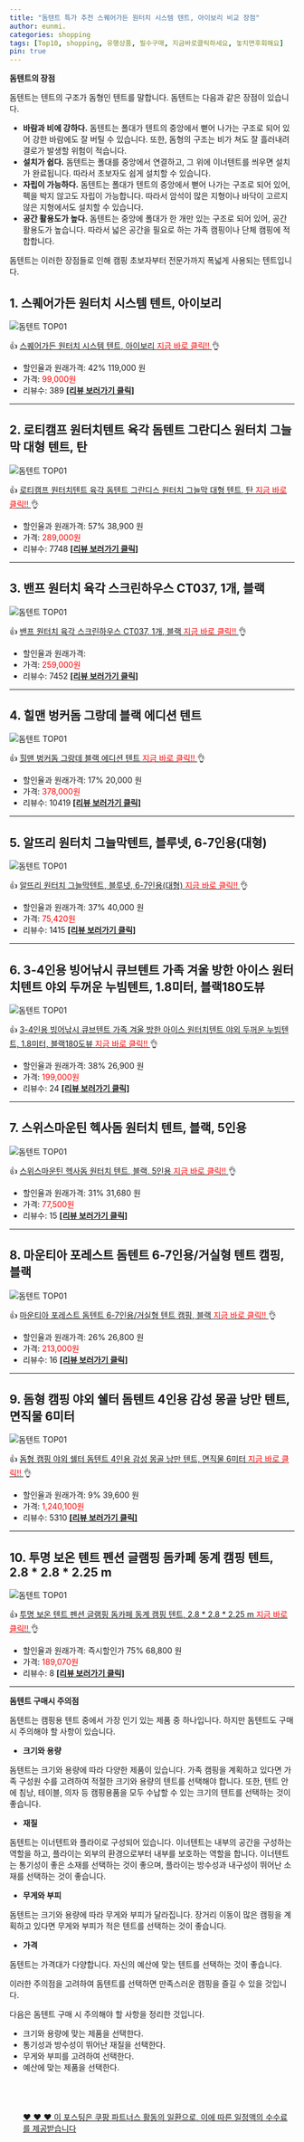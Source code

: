 ```yaml
---
title: "돔텐트 특가 추천 스퀘어가든 원터치 시스템 텐트, 아이보리 비교 장점"
author: eunmi.
categories: shopping
tags: [Top10, shopping, 유행상품, 필수구매, 지금바로클릭하세요, 놓치면후회해요]
pin: true
---
```

**돔텐트의 장점**

돔텐트는 텐트의 구조가 돔형인 텐트를 말합니다. 돔텐트는 다음과 같은 장점이 있습니다.

* **바람과 비에 강하다.** 돔텐트는 폴대가 텐트의 중앙에서 뻗어 나가는 구조로 되어 있어 강한 바람에도 잘 버틸 수 있습니다. 또한, 돔형의 구조는 비가 쳐도 잘 흘러내려 결로가 발생할 위험이 적습니다.
* **설치가 쉽다.** 돔텐트는 폴대를 중앙에서 연결하고, 그 위에 이너텐트를 씌우면 설치가 완료됩니다. 따라서 초보자도 쉽게 설치할 수 있습니다.
* **자립이 가능하다.** 돔텐트는 폴대가 텐트의 중앙에서 뻗어 나가는 구조로 되어 있어, 펙을 박지 않고도 자립이 가능합니다. 따라서 암석이 많은 지형이나 바닥이 고르지 않은 지형에서도 설치할 수 있습니다.
* **공간 활용도가 높다.** 돔텐트는 중앙에 폴대가 한 개만 있는 구조로 되어 있어, 공간 활용도가 높습니다. 따라서 넓은 공간을 필요로 하는 가족 캠핑이나 단체 캠핑에 적합합니다.

돔텐트는 이러한 장점들로 인해 캠핑 초보자부터 전문가까지 폭넓게 사용되는 텐트입니다.

   

## 1. 스퀘어가든 원터치 시스템 텐트, 아이보리

![돔텐트 TOP01](https://thumbnail9.coupangcdn.com/thumbnails/remote/230x230ex/image/vendor_inventory/e684/eee8ad37a5859a38b415483bbfc70cb7a14653e3a23cbda9d3ca6f85bcd3.jpg)


👍 [스퀘어가든 원터치 시스템 텐트, 아이보리 <font color=red> 지금 바로 클릭!! </font> ](https://link.coupang.com/re/AFFSDP?lptag=AF3617701&subid=GithubCoopas&pageKey=7442643347&traceid=V0-153&itemId=19356852476&vendorItemId=86469938583) 👌 


- 할인율과 원래가격: 42%  119,000   원
- 가격: <span style='color:red'>99,000원</span>
- 리뷰수: 389  [**[리뷰 보러가기 클릭]**](https://link.coupang.com/re/AFFSDP?lptag=AF3617701&subid=GithubCoopas&pageKey=7442643347&traceid=V0-153&itemId=19356852476&vendorItemId=86469938583)

---


   

## 2. 로티캠프 원터치텐트 육각 돔텐트 그란디스 원터치 그늘막 대형 텐트, 탄

![돔텐트 TOP01](https://thumbnail8.coupangcdn.com/thumbnails/remote/230x230ex/image/vendor_inventory/b862/2d0f915cbcec02ad73503cd94e76a89e6ad7eb55214c000d387ddfddcabb.jpg)


👍 [로티캠프 원터치텐트 육각 돔텐트 그란디스 원터치 그늘막 대형 텐트, 탄 <font color=red> 지금 바로 클릭!! </font> ](https://link.coupang.com/re/AFFSDP?lptag=AF3617701&subid=GithubCoopas&pageKey=6274978611&traceid=V0-153&itemId=12853312700&vendorItemId=87196878150) 👌 


- 할인율과 원래가격: 57%  38,900   원
- 가격: <span style='color:red'>289,000원</span>
- 리뷰수: 7748  [**[리뷰 보러가기 클릭]**](https://link.coupang.com/re/AFFSDP?lptag=AF3617701&subid=GithubCoopas&pageKey=6274978611&traceid=V0-153&itemId=12853312700&vendorItemId=87196878150)

---


   

## 3. 밴프 원터치 육각 스크린하우스 CT037, 1개, 블랙

![돔텐트 TOP01](https://thumbnail8.coupangcdn.com/thumbnails/remote/230x230ex/image/retail/images/318327120798314-e77c9512-bc1a-46aa-8520-65f734cbdcf8.jpg)


👍 [밴프 원터치 육각 스크린하우스 CT037, 1개, 블랙 <font color=red> 지금 바로 클릭!! </font> ](https://link.coupang.com/re/AFFSDP?lptag=AF3617701&subid=GithubCoopas&pageKey=6776400253&traceid=V0-153&itemId=15923765417&vendorItemId=83131012301) 👌 


- 할인율과 원래가격: 
- 가격: <span style='color:red'>259,000원</span>
- 리뷰수: 7452  [**[리뷰 보러가기 클릭]**](https://link.coupang.com/re/AFFSDP?lptag=AF3617701&subid=GithubCoopas&pageKey=6776400253&traceid=V0-153&itemId=15923765417&vendorItemId=83131012301)

---


   

## 4. 힐맨 벙커돔 그랑데 블랙 에디션 텐트

![돔텐트 TOP01](https://thumbnail9.coupangcdn.com/thumbnails/remote/230x230ex/image/retail/images/2877388473091268-9437f440-b774-4bba-ba5d-676586815b6c.jpg)


👍 [힐맨 벙커돔 그랑데 블랙 에디션 텐트 <font color=red> 지금 바로 클릭!! </font> ](https://link.coupang.com/re/AFFSDP?lptag=AF3617701&subid=GithubCoopas&pageKey=6763351138&traceid=V0-153&itemId=15856904066&vendorItemId=83067237038) 👌 


- 할인율과 원래가격: 17%  20,000   원
- 가격: <span style='color:red'>378,000원</span>
- 리뷰수: 10419  [**[리뷰 보러가기 클릭]**](https://link.coupang.com/re/AFFSDP?lptag=AF3617701&subid=GithubCoopas&pageKey=6763351138&traceid=V0-153&itemId=15856904066&vendorItemId=83067237038)

---


   

## 5. 알뜨리 원터치 그늘막텐트, 블루넷, 6-7인용(대형)

![돔텐트 TOP01](https://thumbnail8.coupangcdn.com/thumbnails/remote/230x230ex/image/retail/images/2879084223042080-6749f87b-63a6-416d-8fe4-c431b9a0593c.jpg)


👍 [알뜨리 원터치 그늘막텐트, 블루넷, 6-7인용(대형) <font color=red> 지금 바로 클릭!! </font> ](https://link.coupang.com/re/AFFSDP?lptag=AF3617701&subid=GithubCoopas&pageKey=82897933&traceid=V0-153&itemId=287610988&vendorItemId=3638571706) 👌 


- 할인율과 원래가격: 37%  40,000   원
- 가격: <span style='color:red'>75,420원</span>
- 리뷰수: 1415  [**[리뷰 보러가기 클릭]**](https://link.coupang.com/re/AFFSDP?lptag=AF3617701&subid=GithubCoopas&pageKey=82897933&traceid=V0-153&itemId=287610988&vendorItemId=3638571706)

---


   

## 6. 3-4인용 빙어낚시 큐브텐트 가족 겨울 방한 아이스 원터치텐트 야외 두꺼운 누빔텐트, 1.8미터, 블랙180도뷰

![돔텐트 TOP01](https://thumbnail9.coupangcdn.com/thumbnails/remote/230x230ex/image/vendor_inventory/1ce2/09b074bf447a066dff036324e241bd2c4572ca9c07d224901e562e47a5a1.png)


👍 [3-4인용 빙어낚시 큐브텐트 가족 겨울 방한 아이스 원터치텐트 야외 두꺼운 누빔텐트, 1.8미터, 블랙180도뷰 <font color=red> 지금 바로 클릭!! </font> ](https://link.coupang.com/re/AFFSDP?lptag=AF3617701&subid=GithubCoopas&pageKey=6919967027&traceid=V0-153&itemId=20328480988&vendorItemId=87413689111) 👌 


- 할인율과 원래가격: 38%  26,900   원
- 가격: <span style='color:red'>199,000원</span>
- 리뷰수: 24  [**[리뷰 보러가기 클릭]**](https://link.coupang.com/re/AFFSDP?lptag=AF3617701&subid=GithubCoopas&pageKey=6919967027&traceid=V0-153&itemId=20328480988&vendorItemId=87413689111)

---


   

## 7. 스위스마운틴 헥사돔 원터치 텐트, 블랙, 5인용

![돔텐트 TOP01](https://thumbnail10.coupangcdn.com/thumbnails/remote/230x230ex/image/retail/images/6082074383990517-d495f452-a4aa-4c2f-a1ce-592becc271d2.jpg)


👍 [스위스마운틴 헥사돔 원터치 텐트, 블랙, 5인용 <font color=red> 지금 바로 클릭!! </font> ](https://link.coupang.com/re/AFFSDP?lptag=AF3617701&subid=GithubCoopas&pageKey=5417168337&traceid=V0-153&itemId=8169044893&vendorItemId=75457213561) 👌 


- 할인율과 원래가격: 31%  31,680   원
- 가격: <span style='color:red'>77,500원</span>
- 리뷰수: 15  [**[리뷰 보러가기 클릭]**](https://link.coupang.com/re/AFFSDP?lptag=AF3617701&subid=GithubCoopas&pageKey=5417168337&traceid=V0-153&itemId=8169044893&vendorItemId=75457213561)

---


   

## 8. 마운티아 포레스트 돔텐트 6-7인용/거실형 텐트 캠핑, 블랙

![돔텐트 TOP01](https://thumbnail9.coupangcdn.com/thumbnails/remote/230x230ex/image/vendor_inventory/5e76/c05f100377f345872c4a5a1f1ec2f1a79239e359c5460c4563c5f64e6eeb.jpg)


👍 [마운티아 포레스트 돔텐트 6-7인용/거실형 텐트 캠핑, 블랙 <font color=red> 지금 바로 클릭!! </font> ](https://link.coupang.com/re/AFFSDP?lptag=AF3617701&subid=GithubCoopas&pageKey=7549428513&traceid=V0-153&itemId=19864105431&vendorItemId=86964977654) 👌 


- 할인율과 원래가격: 26%  26,800   원
- 가격: <span style='color:red'>213,000원</span>
- 리뷰수: 16  [**[리뷰 보러가기 클릭]**](https://link.coupang.com/re/AFFSDP?lptag=AF3617701&subid=GithubCoopas&pageKey=7549428513&traceid=V0-153&itemId=19864105431&vendorItemId=86964977654)

---


   

## 9. 돔형 캠핑 야외 쉘터 돔텐트 4인용 감성 몽골 낭만 텐트, 면직물 6미터

![돔텐트 TOP01](https://thumbnail6.coupangcdn.com/thumbnails/remote/230x230ex/image/vendor_inventory/74e5/4970fdb5461223124910e3e2303cf4c9a300f2ab20cc453fd4777a84a534.jpg)


👍 [돔형 캠핑 야외 쉘터 돔텐트 4인용 감성 몽골 낭만 텐트, 면직물 6미터 <font color=red> 지금 바로 클릭!! </font> ](https://link.coupang.com/re/AFFSDP?lptag=AF3617701&subid=GithubCoopas&pageKey=7646401050&traceid=V0-153&itemId=20332459103&vendorItemId=87417522600) 👌 


- 할인율과 원래가격: 9%  39,600   원
- 가격: <span style='color:red'>1,240,100원</span>
- 리뷰수: 5310  [**[리뷰 보러가기 클릭]**](https://link.coupang.com/re/AFFSDP?lptag=AF3617701&subid=GithubCoopas&pageKey=7646401050&traceid=V0-153&itemId=20332459103&vendorItemId=87417522600)

---


   

## 10. 투명 보온 텐트 펜션 글램핑 돔카페 동계 캠핑 텐트, 2.8 * 2.8 * 2.25 m

![돔텐트 TOP01](https://thumbnail10.coupangcdn.com/thumbnails/remote/230x230ex/image/vendor_inventory/c911/34c934b24d3cff6d5ed042c5e59c9a700a5c265126a371673fdfaf29e55c.jpg)


👍 [투명 보온 텐트 펜션 글램핑 돔카페 동계 캠핑 텐트, 2.8 * 2.8 * 2.25 m <font color=red> 지금 바로 클릭!! </font> ](https://link.coupang.com/re/AFFSDP?lptag=AF3617701&subid=GithubCoopas&pageKey=6355562328&traceid=V0-153&itemId=13392867325&vendorItemId=87089771562) 👌 


- 할인율과 원래가격: 즉시할인가 75%  68,800   원
- 가격: <span style='color:red'>189,070원</span>
- 리뷰수: 8  [**[리뷰 보러가기 클릭]**](https://link.coupang.com/re/AFFSDP?lptag=AF3617701&subid=GithubCoopas&pageKey=6355562328&traceid=V0-153&itemId=13392867325&vendorItemId=87089771562)

---
**돔텐트 구매시 주의점**

돔텐트는 캠핑용 텐트 중에서 가장 인기 있는 제품 중 하나입니다. 하지만 돔텐트도 구매 시 주의해야 할 사항이 있습니다.

* **크기와 용량**

돔텐트는 크기와 용량에 따라 다양한 제품이 있습니다. 가족 캠핑을 계획하고 있다면 가족 구성원 수를 고려하여 적절한 크기와 용량의 텐트를 선택해야 합니다. 또한, 텐트 안에 침낭, 테이블, 의자 등 캠핑용품을 모두 수납할 수 있는 크기의 텐트를 선택하는 것이 좋습니다.

* **재질**

돔텐트는 이너텐트와 플라이로 구성되어 있습니다. 이너텐트는 내부의 공간을 구성하는 역할을 하고, 플라이는 외부의 환경으로부터 내부를 보호하는 역할을 합니다. 이너텐트는 통기성이 좋은 소재를 선택하는 것이 좋으며, 플라이는 방수성과 내구성이 뛰어난 소재를 선택하는 것이 좋습니다.

* **무게와 부피**

돔텐트는 크기와 용량에 따라 무게와 부피가 달라집니다. 장거리 이동이 많은 캠핑을 계획하고 있다면 무게와 부피가 적은 텐트를 선택하는 것이 좋습니다.

* **가격**

돔텐트는 가격대가 다양합니다. 자신의 예산에 맞는 텐트를 선택하는 것이 좋습니다.

이러한 주의점을 고려하여 돔텐트를 선택하면 만족스러운 캠핑을 즐길 수 있을 것입니다.

다음은 돔텐트 구매 시 주의해야 할 사항을 정리한 것입니다.

* 크기와 용량에 맞는 제품을 선택한다.
* 통기성과 방수성이 뛰어난 재질을 선택한다.
* 무게와 부피를 고려하여 선택한다.
* 예산에 맞는 제품을 선택한다.<br><br><br><br><br> [ ❤ ❤ ❤ 이 포스팅은 쿠팡 파트너스 활동의 일환으로, 이에 따른 일정액의 수수료를 제공받습니다](https://link.coupang.com/a/bcEFyh)